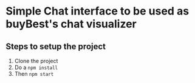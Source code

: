 # Simple Chat interface to be used as buyBest's chat visualizer

## Steps to setup the project
1. Clone the project
2. Do a `npm install`
3. Then `npm start`



